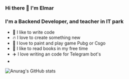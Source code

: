 ### Hi there 👋 I'm Elmar

### I'm a Backend Developer, and teacher in IT park
- 💪 I like to write code
- 🔥 I love to create something new
- 📝 I love to paint and play game Pubg or Csgo
- 📕 I like to read books in my free time
- ✈️ I love writing an code for Telegram bot's
- 
![Anurag's GitHub stats](https://github-readme-stats.vercel.app/api?username=anuraghazra&show_icons=true)
